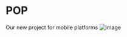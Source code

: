 # POP
Our new project for mobile platforms
![image](https://user-images.githubusercontent.com/69692013/124734102-7a125700-df1d-11eb-8295-a818091f70c9.png)


